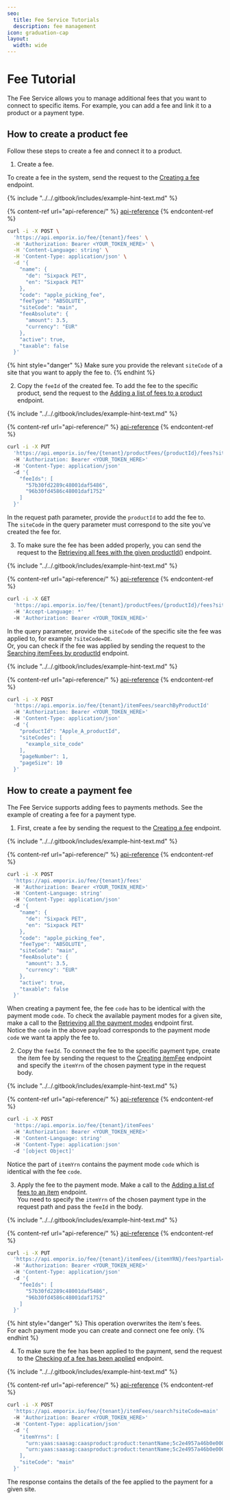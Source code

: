 ```yaml
---
seo:
  title: Fee Service Tutorials
  description: fee management
icon: graduation-cap
layout:
  width: wide
---
```


# Fee Tutorial

The Fee Service allows you to manage additional fees that you want to connect to specific items. For example, you can add a fee and link it to a product or a payment type.

## How to create a product fee

Follow these steps to create a fee and connect it to a product.

1. Create a fee.

To create a fee in the system, send the request to the [Creating a fee](https://developer.emporix.io/api-references/api-guides/checkout/fee/api-reference/fee-management#post-fee-tenant-fees) endpoint.

{% include "../../.gitbook/includes/example-hint-text.md" %}

{% content-ref url="api-reference/" %}
[api-reference](api-reference/)
{% endcontent-ref %}

```bash
curl -i -X POST \
  'https://api.emporix.io/fee/{tenant}/fees' \
  -H 'Authorization: Bearer <YOUR_TOKEN_HERE>' \
  -H 'Content-Language: string' \
  -H 'Content-Type: application/json' \
  -d '{
    "name": {
      "de": "Sixpack PET",
      "en": "Sixpack PET"
    },
    "code": "apple_picking_fee",
    "feeType": "ABSOLUTE",
    "siteCode": "main",
    "feeAbsolute": {
      "amount": 3.5,
      "currency": "EUR"
    },
    "active": true,
    "taxable": false
  }'
```

{% hint style="danger" %}
Make sure you provide the relevant `siteCode` of a site that you want to apply the fee to.
{% endhint %}

2. Copy the `feeId` of the created fee. To add the fee to the specific product, send the request to the [Adding a list of fees to a product](https://developer.emporix.io/api-references/api-guides/checkout/fee/api-reference/product-fees-management#put-fee-tenant-productfees-productid-fees) endpoint.

{% include "../../.gitbook/includes/example-hint-text.md" %}

{% content-ref url="api-reference/" %}
[api-reference](api-reference/)
{% endcontent-ref %}

```bash
curl -i -X PUT 
  'https://api.emporix.io/fee/{tenant}/productFees/{productId}/fees?siteCode=main&partial=false' 
  -H 'Authorization: Bearer <YOUR_TOKEN_HERE>' 
  -H 'Content-Type: application/json' 
  -d '{
    "feeIds": [
      "57b30fd2289c48001daf5486",
      "96b30fd4586c48001daf1752"
    ]
  }'
```

In the request path parameter, provide the `productId` to add the fee to.\
The `siteCode` in the query parameter must correspond to the site you've created the fee for.

3. To make sure the fee has been added properly, you can send the request to the [Retrieving all fees with the given productId(](https://developer.emporix.io/api-references/api-guides/checkout/fee/api-reference/product-fees-management#get-fee-tenant-productfees-productid-fees)) endpoint.

{% include "../../.gitbook/includes/example-hint-text.md" %}

{% content-ref url="api-reference/" %}
[api-reference](api-reference/)
{% endcontent-ref %}

```bash
curl -i -X GET 
  'https://api.emporix.io/fee/{tenant}/productFees/{productId}/fees?siteCode=main&expand=false' 
  -H 'Accept-Language: *' 
  -H 'Authorization: Bearer <YOUR_TOKEN_HERE>'
```

In the query parameter, provide the `siteCode` of the specific site the fee was applied to, for example `?siteCode=DE`.\
Or, you can check if the fee was applied by sending the request to the [Searching itemFees by productId](https://developer.emporix.io/api-references/api-guides/checkout/fee/api-reference/item-fee-search#post-fee-tenant-itemfees-searchbyproductid) endpoint.

{% include "../../.gitbook/includes/example-hint-text.md" %}

{% content-ref url="api-reference/" %}
[api-reference](api-reference/)
{% endcontent-ref %}

```bash
curl -i -X POST 
  'https://api.emporix.io/fee/{tenant}/itemFees/searchByProductId' 
  -H 'Authorization: Bearer <YOUR_TOKEN_HERE>' 
  -H 'Content-Type: application/json' 
  -d '{
    "productId": "Apple_A_productId",
    "siteCodes": [
      "example_site_code"
    ],
    "pageNumber": 1,
    "pageSize": 10
  }'
```

## How to create a payment fee

The Fee Service supports adding fees to payments methods. See the example of creating a fee for a payment type.

1. First, create a fee by sending the request to the [Creating a fee](https://developer.emporix.io/api-references/api-guides/checkout/fee/api-reference/fee-management#post-fee-tenant-fees) endpoint.

{% include "../../.gitbook/includes/example-hint-text.md" %}

{% content-ref url="api-reference/" %}
[api-reference](api-reference/)
{% endcontent-ref %}

```bash
curl -i -X POST 
  'https://api.emporix.io/fee/{tenant}/fees' 
  -H 'Authorization: Bearer <YOUR_TOKEN_HERE>' 
  -H 'Content-Language: string' 
  -H 'Content-Type: application/json' 
  -d '{
    "name": {
      "de": "Sixpack PET",
      "en": "Sixpack PET"
    },
    "code": "apple_picking_fee",
    "feeType": "ABSOLUTE",
    "siteCode": "main",
    "feeAbsolute": {
      "amount": 3.5,
      "currency": "EUR"
    },
    "active": true,
    "taxable": false
  }'
```

When creating a payment fee, the fee `code` has to be identical with the payment mode `code`. To check the available payment modes for a given site, make a call to the [Retrieving all the payment modes](https://developer.emporix.io/api-references/api-guides/checkout/payment-gateway/api-reference/payment-mode-frontend#get-payment-gateway-tenant-paymentmodes-frontend) endpoint first.\
Notice the `code` in the above payload corresponds to the payment mode `code` we want ta apply the fee to.

2. Copy the `feeId`. To connect the fee to the specific payment type, create the item fee by sending the request to the [Creating itemFee](https://developer.emporix.io/api-references/api-guides/checkout/fee/api-reference/item-fee-management#post-fee-tenant-itemfees) endpoint and specify the `itemYrn` of the chosen payment type in the request body.

{% include "../../.gitbook/includes/example-hint-text.md" %}

{% content-ref url="api-reference/" %}
[api-reference](api-reference/)
{% endcontent-ref %}

```bash
curl -i -X POST 
  'https://api.emporix.io/fee/{tenant}/itemFees' 
  -H 'Authorization: Bearer <YOUR_TOKEN_HERE>' 
  -H 'Content-Language: string' 
  -H 'Content-Type: application:json' 
  -d '[object Object]'
```

Notice the part of `itemYrn` contains the payment mode `code` which is identical with the fee `code`.

3. Apply the fee to the payment mode. Make a call to the [Adding a list of fees to an item](https://developer.emporix.io/api-references/api-guides/checkout/fee/api-reference/item-fee-management#put-fee-tenant-itemfees-itemyrn-fees) endpoint.\
   You need to specify the `itemYrn` of the chosen payment type in the request path and pass the `feeId` in the body.

{% include "../../.gitbook/includes/example-hint-text.md" %}

{% content-ref url="api-reference/" %}
[api-reference](api-reference/)
{% endcontent-ref %}

```bash
curl -i -X PUT 
  'https://api.emporix.io/fee/{tenant}/itemFees/{itemYRN}/fees?partial=false' 
  -H 'Authorization: Bearer <YOUR_TOKEN_HERE>' 
  -H 'Content-Type: application/json' 
  -d '{
    "feeIds": [
      "57b30fd2289c48001daf5486",
      "96b30fd4586c48001daf1752"
    ]
  }'
```

{% hint style="danger" %}
This operation overwrites the item's fees.\
For each payment mode you can create and connect one fee only.
{% endhint %}

4. To make sure the fee has been applied to the payment, send the request to the [Checking of a fee has been applied](https://developer.emporix.io/api-references/api-guides/checkout/fee/api-reference/item-fee-search#post-fee-tenant-itemfees-search) endpoint.

{% include "../../.gitbook/includes/example-hint-text.md" %}

{% content-ref url="api-reference/" %}
[api-reference](api-reference/)
{% endcontent-ref %}

```bash
curl -i -X POST 
  'https://api.emporix.io/fee/{tenant}/itemFees/search?siteCode=main' 
  -H 'Authorization: Bearer <YOUR_TOKEN_HERE>' 
  -H 'Content-Type: application/json' 
  -d '{
    "itemYrns": [
      "urn:yaas:saasag:caasproduct:product:tenantName;5c2e4957a46b0e0008491095",
      "urn:yaas:saasag:caasproduct:product:tenantName;5c2e4957a46b0e0008491096"
    ],
    "siteCode": "main"
  }'
```

The response contains the details of the fee applied to the payment for a given site.
